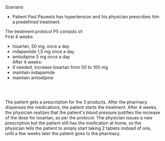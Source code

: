 Scenario

* Patient Paul Pauwels has hypertension and his physician prescribes him a predefined treatment.

The treatment protocol P5 consists of:  
First 4 weeks:  
- losartan, 50 mg, once a day  
- indapamide 1,5 mg once a day  
- amlodipine 5 mg once a day  
After 4 weeks:  
- if needed, increase losartan from 50 to 100 mg  
- maintain indapamide  
- maintain amlodipine  
<br/>
<br/>

The patient gets a  prescription for the 3 products.
After the pharmacy dispenses the medications, the patient starts the treatment.
After 4 weeks, the physician realizes that the patient's blood pressure justifies the increase of the dose for losartan, as per the protocol. The physician issues a new prescription but the patient still has the medication at home, so the physician tells the patient to simply start taking 2 tablets instead of one, until a few weeks later the patient goes to the pharmacy.


